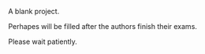 A blank project.

Perhapes will be filled after the authors finish their exams.

Please wait patiently.
